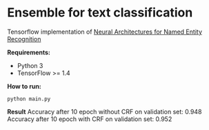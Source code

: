 # Ensemble for text classification  
 
Tensorflow implementation of [Neural Architectures for Named Entity Recognition](https://arxiv.org/abs/1603.01360)

**Requirements:**  

* Python 3  
* TensorFlow >= 1.4  


**How to run:**  
  ```
  python main.py
  ```

**Result**
Accuracy after 10 epoch without CRF on validation set: 0.948
Accuracy after 10 epoch with CRF on validation set: 0.952  